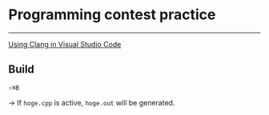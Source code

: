 Programming contest practice
===
---


[Using Clang in Visual Studio Code](https://code.visualstudio.com/docs/cpp/config-clang-mac#_build-helloworldcpp)

## Build
`⇧⌘B`

→ If `hoge.cpp` is active, `hoge.out` will be generated.